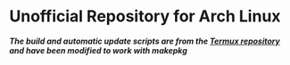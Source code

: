 # Unofficial Repository for Arch Linux

***The build and automatic update scripts are from the [Termux repository](https://github.com/termux/termux-packages) and have been modified to work with makepkg***

